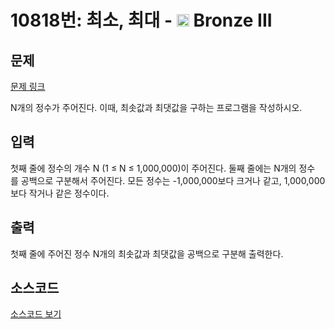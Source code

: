 # 10818번: 최소, 최대 - <img src="https://static.solved.ac/tier_small/3.svg" style="height:20px" /> Bronze III

<!-- performance -->

<!-- 문제 제출 후 깃허브에 푸시를 했을 때 제출한 코드의 성능이 입력될 공간입니다.-->

<!-- end -->

## 문제

[문제 링크](https://boj.kr/10818)


<p>N개의 정수가 주어진다. 이때, 최솟값과 최댓값을 구하는 프로그램을 작성하시오.</p>



## 입력


<p>첫째 줄에 정수의 개수 N (1 ≤ N ≤ 1,000,000)이 주어진다. 둘째 줄에는 N개의 정수를&nbsp;공백으로 구분해서&nbsp;주어진다. 모든 정수는 -1,000,000보다 크거나 같고, 1,000,000보다 작거나 같은 정수이다.</p>



## 출력


<p>첫째 줄에 주어진 정수 N개의 최솟값과 최댓값을 공백으로 구분해 출력한다.</p>



## 소스코드

[소스코드 보기](최소,%20최대.py)